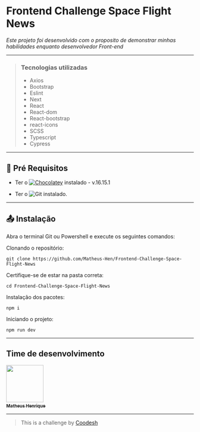 # Frontend Challenge Space Flight News

*Este projeto foi desenvolvido com o proposito de demonstrar minhas habilidades enquanto desenvolvedor Front-end*

---

>### Tecnologias utilizadas
>
   >- Axios
   >- Bootstrap
   >- Eslint
   >- Next
   >- React
   >- React-dom
   >- React-bootstrap
   >- react-icons
   >- SCSS
   >- Typescript
   >- Cypress

---

## 📝 Pré Requisitos

- Ter o [![Chocolatey](https://img.shields.io/chocolatey/v/nodejs-lts.svg?label=Node&logo=Nodedotjs&style=flat)](https://nodejs.org/pt-br/download/) instalado - v.16.15.1

- Ter o ![Git](https://img.shields.io/npm/v/npm) instalado.

---
## 📤 Instalação 

Abra o terminal Git ou Powershell e execute os seguintes comandos:

Clonando o repositório:
```
git clone https://github.com/Matheus-Hen/Frontend-Challenge-Space-Flight-News
```

Certifique-se de estar na pasta correta:
```
cd Frontend-Challenge-Space-Flight-News
```

Instalação dos pacotes:
```
npm i
```

Iniciando o projeto:
```
npm run dev
```
---
## Time de desenvolvimento 


<img src="https://user-images.githubusercontent.com/102706093/189255117-0412ec88-e9dd-4739-ab8f-b3b5113cb7f3.jpeg" width="100px" />
<a href="https://github.com/Matheus-Hen"/><br /><sub><b>Matheus Henrique</b></sub></a><br /><a href="https://github.com/Matheus-Hen" title="Matheus"></a>

---


 >This is a challenge by [Coodesh](https://coodesh.com/)
